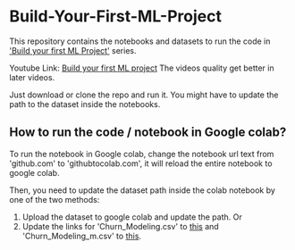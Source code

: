 # Build-Your-First-ML-Project

This repository contains the notebooks and datasets to run the code in ['Build your first ML Project'](https://www.youtube.com/watch?v=KSsjPbowHQ0&list=PLFAYD0dt5xCymcvacfR4CLB9Pk_9L50gz) series.

Youtube Link: [Build your first ML project](https://www.youtube.com/watch?v=KSsjPbowHQ0&list=PLFAYD0dt5xCymcvacfR4CLB9Pk_9L50gz)
The videos quality get better in later videos.

Just download or clone the repo and run it. You might have to update the path to the dataset inside the notebooks. 

## How to run the code / notebook in Google colab?
To run the notebook in Google colab, change the notebook url text from 'github.com' to 'githubtocolab.com', it will reload the entire notebook to google colab.

Then, you need to update the dataset path inside the colab notebook by one of the two methods:
1. Upload the dataset to google colab and update the path.
   Or
2. Update the links for 'Churn_Modeling.csv' to [this](https://raw.githubusercontent.com/machinelearningplus/Build-Your-First-ML-Project/main/00_Datasets/Churn_Modelling.csv) and 'Churn_Modeling_m.csv' to [this](https://raw.githubusercontent.com/machinelearningplus/Build-Your-First-ML-Project/main/00_Datasets/Churn_Modelling_m.csv).
   
